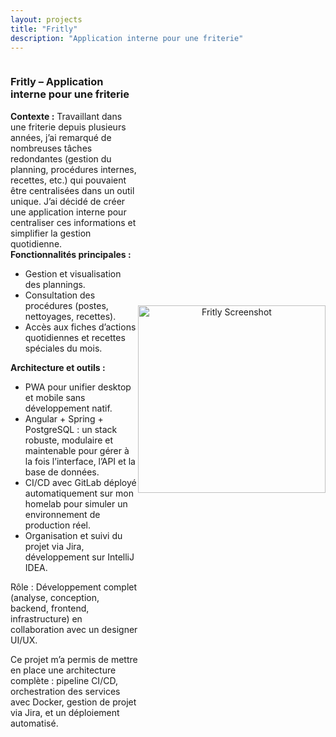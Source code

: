 ```yaml
---
layout: projects
title: "Fritly"
description: "Application interne pour une friterie"
---
```


<!-- Projet 1 -->
<div style="display: flex; align-items: center;">
  <div style="flex: 1;">
    <h3>Fritly – Application interne pour une friterie</h3>
    <p>
      <strong>Contexte :</strong> Travaillant dans une friterie depuis plusieurs années, j’ai remarqué de nombreuses tâches redondantes (gestion du planning, procédures internes, recettes, etc.) qui pouvaient être centralisées dans un outil unique. J’ai décidé de créer une application interne pour centraliser ces informations et simplifier la gestion quotidienne.<br>
      <strong>Fonctionnalités principales :</strong><br>
      <ul>
        <li>Gestion et visualisation des plannings.</li>
        <li>Consultation des procédures (postes, nettoyages, recettes).</li>
        <li>Accès aux fiches d’actions quotidiennes et recettes spéciales du mois.</li>
      </ul>
      <strong>Architecture et outils :</strong><br>
      <ul>
        <li>PWA pour unifier desktop et mobile sans développement natif.</li>
        <li>Angular + Spring + PostgreSQL : un stack robuste, modulaire et maintenable pour gérer à la fois l’interface, l’API et la base de données.</li>
        <li>CI/CD avec GitLab déployé automatiquement sur mon homelab pour simuler un environnement de production réel.</li>
        <li>Organisation et suivi du projet via Jira, développement sur IntelliJ IDEA.</li>
      </ul>
      Rôle : Développement complet (analyse, conception, backend, frontend, infrastructure) en collaboration avec un designer UI/UX.
    </p>
    <p>
      Ce projet m’a permis de mettre en place une architecture complète :
      pipeline CI/CD, orchestration des services avec Docker,
      gestion de projet via Jira, et un déploiement automatisé.
    </p>
  </div>
  <div style="flex: 1; text-align: center;">
    <img src="images/fritly.png" alt="Fritly Screenshot" width="300">
  </div>
</div>
